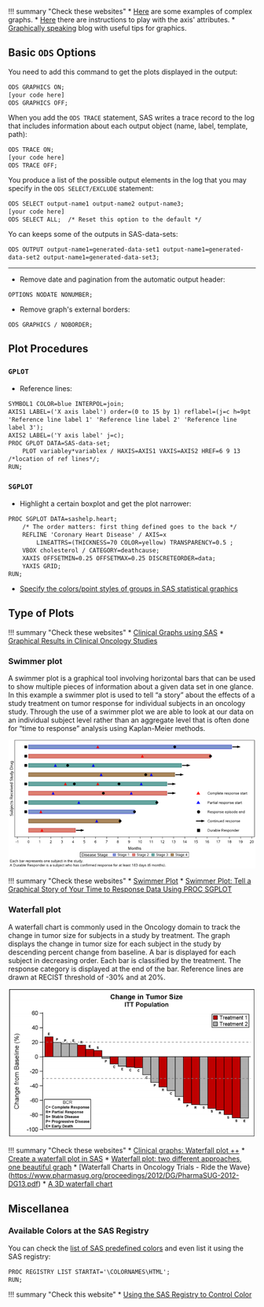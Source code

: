 !!! summary "Check these websites"
    * [Here](https://support.sas.com/resources/papers/proceedings11/281-2011.pdf) are some examples of complex graphs.
    * [Here](http://support.sas.com/documentation/cdl/en/grstatproc/65235/HTML/default/viewer.htm#p07m2vpyq75fgan14m6g5pphnwlr.htm) there are instructions to play with the axis' attributes.
    * [Graphically speaking](http://blogs.sas.com/content/graphicallyspeaking/) blog with useful tips for graphics.

## Basic `ODS` Options

You need to add this command to get the plots displayed in the output:

```
ODS GRAPHICS ON;
[your code here]
ODS GRAPHICS OFF;
```

When you add the `ODS TRACE` statement, SAS writes a trace record to the log that includes information about each output object (name, label, template, path):

``` 
ODS TRACE ON;
[your code here]
ODS TRACE OFF;
```

You produce a list of the possible output elements in the log that you may specify in the `ODS SELECT/EXCLUDE` statement:

```
ODS SELECT output-name1 output-name2 output-name3;
[your code here]
ODS SELECT ALL;  /* Reset this option to the default */
```

Yo can keeps some of the outputs in SAS-data-sets:

```
ODS OUTPUT output-name1=generated-data-set1 output-name1=generated-data-set2 output-name1=generated-data-set3;
```

---

* Remove date and pagination from the automatic output header:
```
OPTIONS NODATE NONUMBER;
```

* Remove graph's external borders:
```
ODS GRAPHICS / NOBORDER;
```

## Plot Procedures

### `GPLOT`

* Reference lines:

```
SYMBOL1 COLOR=blue INTERPOL=join;
AXIS1 LABEL=('X axis label') order=(0 to 15 by 1) reflabel=(j=c h=9pt 'Reference line label 1' 'Reference line label 2' 'Reference line label 3');
AXIS2 LABEL=('Y axis label' j=c);
PROC GPLOT DATA=SAS-data-set;
	PLOT variabley*variablex / HAXIS=AXIS1 VAXIS=AXIS2 HREF=6 9 13 /*location of ref lines*/;
RUN;
```

### `SGPLOT`

* Highlight a certain boxplot and get the plot narrower: 
```
PROC SGPLOT DATA=sashelp.heart;
	/* The order matters: first thing defined goes to the back */
	REFLINE 'Coronary Heart Disease' / AXIS=x 
    	LINEATTRS=(THICKNESS=70 COLOR=yellow) TRANSPARENCY=0.5 ;
	VBOX cholesterol / CATEGORY=deathcause;
	XAXIS OFFSETMIN=0.25 OFFSETMAX=0.25 DISCRETEORDER=data;
    YAXIS GRID;
RUN;
```

* [Specify the colors/point styles of groups in SAS statistical graphics](http://blogs.sas.com/content/iml/2012/10/17/specify-the-colors-of-groups-in-sas-statistical-graphics.html)

## Type of Plots

!!! summary "Check these websites"
    * [Clinical Graphs using SAS](https://www.lexjansen.com/phuse/2016/dv/DV04.pdf)
    * [Graphical Results in Clinical Oncology Studies](http://support.sas.com/resources/papers/proceedings16/7520-2016.pdf)

### Swimmer plot

A swimmer plot is a graphical tool involving horizontal bars that can be used to show multiple pieces of information about a given data set in one glance. In this example a swimmer plot is used to tell “a story” about the effects of a study treatment on tumor response for individual subjects in an oncology study. Through the use of a swimmer plot we are able to look at our data on an individual subject level rather than an aggregate level that is often done for “time to response” analysis using Kaplan-Meier methods.

![Swimmer plot](../images/swimmer-plot.png "Swimmer plot")

!!! summary "Check these websites"
    * [Swimmer Plot](https://blogs.sas.com/content/graphicallyspeaking/2014/06/22/swimmer-plot/)
    * [Swimmer Plot: Tell a Graphical Story of Your Time to Response Data Using PROC
SGPLOT](http://www.pharmasug.org/proceedings/2014/DG/PharmaSUG-2014-DG07.pdf)

### Waterfall plot

A waterfall chart is commonly used in the Oncology domain to track the change in tumor size for subjects in a study by treatment. The graph displays the change in tumor size for each subject in the study by descending percent change from baseline. A bar is displayed for each subject in decreasing order. Each bar is classified by the treatment. The response category is displayed at the end of the bar. Reference lines are drawn at RECIST threshold of -30% and at 20%.

![Waterfall plot](../images/waterfall-plot.png "Waterfall plot")

!!! summary "Check these websites"
    * [Clinical graphs: Waterfall plot ++](https://blogs.sas.com/content/graphicallyspeaking/2017/07/30/clinical-graphs-waterfall-plot/)
    * [Create a waterfall plot in SAS](https://blogs.sas.com/content/iml/2015/04/20/waterfall-plot.html)
    * [Waterfall plot: two different approaches, one beautiful graph](https://www.lexjansen.com/pharmasug/2016/DG/PharmaSUG-2016-DG03.pdf)
    * [Waterfall Charts in Oncology Trials - Ride the Wave}(https://www.pharmasug.org/proceedings/2012/DG/PharmaSUG-2012-DG13.pdf)
    * [A 3D waterfall chart](https://blogs.sas.com/content/graphicallyspeaking/2018/01/11/3d-waterfall-chart/)

## Miscellanea

### Available Colors at the SAS Registry

You can check the [list of SAS predefined colors](http://support.sas.com/documentation/cdl/en/graphref/69717/HTML/default/viewer.htm#n161ukdyz9wpfsn1nh8sihforvyq.htm) and even list it using the SAS registry:

```
PROC REGISTRY LIST STARTAT='\COLORNAMES\HTML'; 
RUN; 
```

!!! summary "Check this website"
    * [Using the SAS Registry to Control Color](http://support.sas.com/documentation/cdl/en/lrcon/69852/HTML/default/viewer.htm#n1hpynpm51h88wn1izdahm5id5yw.htm#p1xtn4wjg933son1p6o6t8izxtrr)
